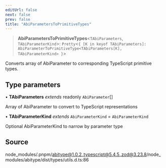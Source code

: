 ```yaml
---
editUrl: false
next: false
prev: false
title: "AbiParametersToPrimitiveTypes"
---
```


> **AbiParametersToPrimitiveTypes**\<`TAbiParameters`, `TAbiParameterKind`\>: `Pretty`\<`{ [K in keyof TAbiParameters]: AbiParameterToPrimitiveType<TAbiParameters[K], TAbiParameterKind> }`\>

Converts array of AbiParameter to corresponding TypeScript primitive types.

## Type parameters

• **TAbiParameters** *extends* readonly `AbiParameter`[]

Array of AbiParameter to convert to TypeScript representations

• **TAbiParameterKind** *extends* `AbiParameterKind` = `AbiParameterKind`

Optional AbiParameterKind to narrow by parameter type

## Source

node\_modules/.pnpm/abitype@1.0.2\_typescript@5.4.5\_zod@3.23.8/node\_modules/abitype/dist/types/utils.d.ts:86
